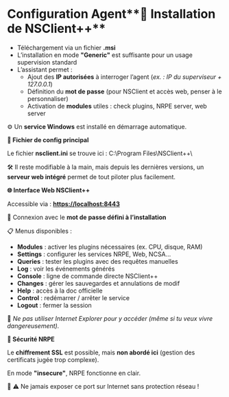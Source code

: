 # Configuration Agent**💾 Installation de NSClient++**

- Téléchargement via un fichier **.msi**
- L’installation en mode **"Generic"** est suffisante pour un usage supervision standard
- L’assistant permet :
  - Ajout des **IP autorisées** à interroger l’agent (*ex. : IP du superviseur + 127.0.0.1*)
  - Définition du **mot de passe** (pour NSClient et accès web, penser à le personnaliser)
  - Activation de **modules** utiles : check plugins, NRPE server, web server

⚙️ Un **service Windows** est installé en démarrage automatique.



**📁 Fichier de config principal**

Le fichier **nsclient.ini** se trouve ici : C:\Program Files\NSClient++\

🛠️ Il reste modifiable à la main, mais depuis les dernières versions, un **serveur web intégré** permet de tout piloter plus facilement.



**🌐 Interface Web NSClient++**

Accessible via : [**https://localhost:8443**](https://localhost:8443)

🔑 Connexion avec le **mot de passe défini à l’installation**

📋 Menus disponibles :

- **Modules** : activer les plugins nécessaires (ex. CPU, disque, RAM)
- **Settings** : configurer les services NRPE, Web, NCSA…
- **Queries** : tester les plugins avec des requêtes manuelles
- **Log** : voir les événements générés
- **Console** : ligne de commande directe NSClient++
- **Changes** : gérer les sauvegardes et annulations de modif
- **Help** : accès à la doc officielle
- **Control** : redémarrer / arrêter le service
- **Logout** : fermer la session

🚫 *Ne pas utiliser Internet Explorer pour y accéder (même si tu veux vivre dangereusement).*



**🔐 Sécurité NRPE**

Le **chiffrement SSL** est possible, mais **non abordé ici** (gestion des certificats jugée trop complexe).

En mode **"insecure"**, NRPE fonctionne en clair.

🔐 ⚠️ Ne jamais exposer ce port sur Internet sans protection réseau !
